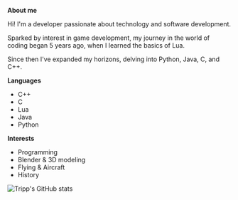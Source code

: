 **About me**

Hi! I'm a developer passionate about technology and software development.

Sparked by interest in game development, my journey in the world of coding began 5 years ago, when I learned the basics of Lua.

Since then I've expanded my horizons, delving into Python, Java, C, and C++.



**Languages**
- C++
- C
- Lua
- Java
- Python

**Interests**
- Programming
- Blender & 3D modeling
- Flying & Aircraft
- History


![Tripp's GitHub stats](https://github-readme-stats.vercel.app/api?username=RealTrippR&show_icons=true&theme=radical)
